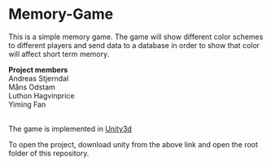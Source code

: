 # Memory-Game
This is a simple memory game. The game will show different color schemes to different players and send data to a database in order to show that color will affect short term memory.
<br>

<b> Project members </b> <br>
Andreas Stjerndal <br>
Måns Odstam <br>
Luthon Hagvinprice <br>
Yiming Fan <br>
<br>

The game is implemented in <a href="https://unity3d.com/get-unity"> Unity3d </a> 
<br>

To open the project, download unity from the above link and open the root folder of this repository. 




